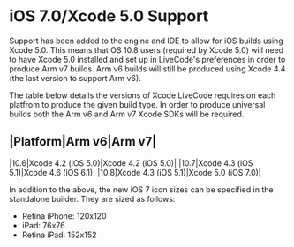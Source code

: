 # iOS 7.0/Xcode 5.0 Support

Support has been added to the engine and IDE to allow for iOS builds using Xcode 5.0. This means that OS 10.8 users (required by Xcode 5.0)  will need to have Xcode 5.0 installed and set up in LiveCode's preferences in order to produce Arm v7 builds. Arm v6 builds will still be produced using Xcode 4.4 (the last version to support Arm v6).

The table below details the versions of Xcode LiveCode requires on each platfrom to produce the given build type. In order to produce universal builds both the Arm v6 and Arm v7 Xcode SDKs will be required.


|Platform|Arm v6|Arm v7|
-
|10.6|Xcode 4.2 (iOS 5.0)|Xcode 4.2 (iOS 5.0)|
|10.7|Xcode 4.3 (iOS 5.1)|Xcode 4.6 (iOS 6.1)|
|10.8|Xcode 4.3 (iOS 5.1)|Xcode 5.0 (iOS 7.0)|


In addition to the above, the new iOS 7 icon sizes can be specified in the standalone builder. They are sized as follows:

* Retina iPhone: 120x120
* iPad: 76x76
* Retina iPad: 152x152
